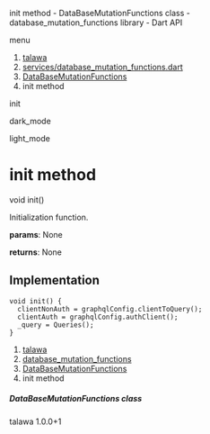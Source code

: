 




init method - DataBaseMutationFunctions class - database\_mutation\_functions library - Dart API







menu

1. [talawa](../../index.html)
2. [services/database\_mutation\_functions.dart](../../file-___home_harshil_Desktop_open-source_palisadoes_talawa_lib_services_database_mutation_functions/)
3. [DataBaseMutationFunctions](../../file-___home_harshil_Desktop_open-source_palisadoes_talawa_lib_services_database_mutation_functions/DataBaseMutationFunctions-class.html)
4. init method

init


dark\_mode

light\_mode




# init method


void
init()

Initialization function.

**params**:
None

**returns**:
None


## Implementation

```
void init() {
  clientNonAuth = graphqlConfig.clientToQuery();
  clientAuth = graphqlConfig.authClient();
  _query = Queries();
}
```

 


1. [talawa](../../index.html)
2. [database\_mutation\_functions](../../file-___home_harshil_Desktop_open-source_palisadoes_talawa_lib_services_database_mutation_functions/)
3. [DataBaseMutationFunctions](../../file-___home_harshil_Desktop_open-source_palisadoes_talawa_lib_services_database_mutation_functions/DataBaseMutationFunctions-class.html)
4. init method

##### DataBaseMutationFunctions class





talawa
1.0.0+1






